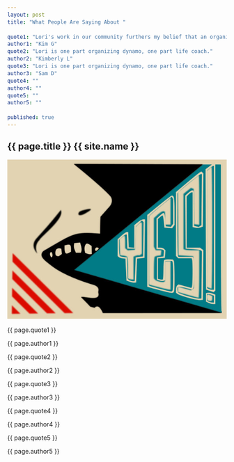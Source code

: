 ```yaml
---
layout: post
title: "What People Are Saying About "

quote1: "Lori's work in our community furthers my belief that an organized, calm, clean home is directly linked to kids doing well in class."
author1: "Kim G"
quote2: "Lori is one part organizing dynamo, one part life coach."
author2: "Kimberly L"
quote3: "Lori is one part organizing dynamo, one part life coach."
author3: "Sam D"
quote4: ""
author4: ""
quote5: ""
author5: ""

published: true
---
```


<!-- Download Section -->
<section id="testamonials" class="testamonials content-section text-center">
  <div class="container-fluid">
    <div class="row">
      <div class="col-md-12">
          <h2>{{ page.title }} {{ site.name }}</h2>
      </div>
    </div>
      <div class="art row">
        <img src="../img/testamonials-yes.jpg" class="img-responsive" alt="Responsive image">
        <div>
          <p class="quote">{{ page.quote1 }}</p><p class="author">{{ page.author1 }}</p>
          <p class="quote">{{ page.quote2 }}</p><p class="author">{{ page.author2 }}</p>
          <p class="quote">{{ page.quote3 }}</p><p class="author">{{ page.author3 }}</p>
          <p class="quote">{{ page.quote4 }}</p><p class="author">{{ page.author4 }}</p>
          <p class="quote">{{ page.quote5 }}</p><p class="author">{{ page.author5 }}</p>
        </div>
      </div>
  </div>
</section>
